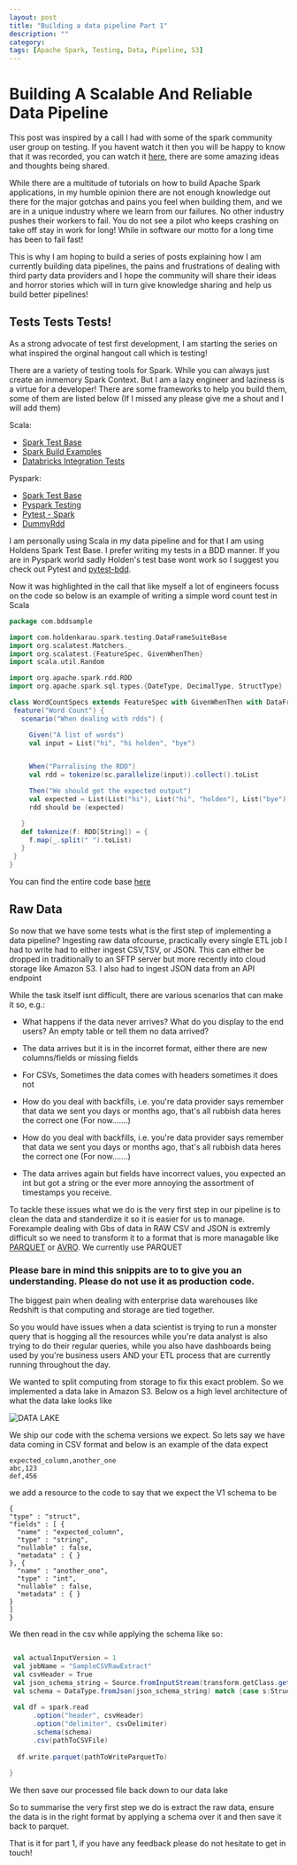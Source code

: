 ```yaml
---
layout: post
title: "Building a data pipeline Part 1"
description: ""
category:
tags: [Apache Spark, Testing, Data, Pipeline, S3]
---
```


# Building A Scalable And Reliable Data Pipeline
This post was inspired by a call I had with some of the spark community user group on testing. If you havent watch it then you will be happy to know that it was recorded, you can watch it [here](https://www.youtube.com/watch?v=2q0uAldCQ8M), there are some amazing ideas and thoughts being shared.


While there are a multitude of tutorials on how to build Apache Spark applications, in my humble opinion there are not enough knowledge out there for the major gotchas and pains you feel when building them, and we are in a unique industry where we learn from our failures. No other industry pushes their workers to fail. You do not see a pilot who keeps crashing on take off stay in work for long! While in software our motto for a long time has been to fail fast! 

This is why I am hoping to build a series of posts explaining how I am currently building data pipelines, the pains and frustrations of dealing with third party data providers and I hope the community will share their ideas and horror stories which will in turn give knowledge sharing and help us build better pipelines! 


## Tests Tests Tests! 
As a strong advocate of test first development, I am starting the series on what inspired the orginal hangout call which is testing! 

There are a variety of testing tools for Spark. While you can always just create an inmemory Spark Context. But I am a lazy engineer and laziness is a virtue for a developer! There are some frameworks to help you build them, some of them are listed below (If I missed any please give me a shout and I will add them)
 
 Scala:
 - [Spark Test Base](https://github.com/holdenk/spark-testing-base)
 - [Spark Build Examples](https://github.com/datastax/SparkBuildExamples)
 - [Databricks Integration Tests](https://github.com/databricks/spark-integration-tests)
 
Pyspark:
 - [Spark Test Base](https://github.com/holdenk/spark-testing-base)
 - [Pyspark Testing](https://github.com/msukmanowsky/pyspark-testing)
 - [Pytest - Spark](https://github.com/malexer/pytest-spark)
 - [DummyRdd](https://github.com/wdm0006/DummyRDD)
 
 
 I am personally using Scala in my data pipeline and for that I am using Holdens Spark Test Base. I prefer writing my tests in a BDD manner. If you are in Pyspark world sadly Holden's test base wont work so I suggest you check out Pytest and [pytest-bdd](https://github.com/pytest-dev/pytest-bdd). 
 
 Now it was highlighted in the call that like myself a lot of engineers focuss on the code so below is an example of writing a simple word count test in Scala
 
 ``` scala
package com.bddsample

import com.holdenkarau.spark.testing.DataFrameSuiteBase
import org.scalatest.Matchers._
import org.scalatest.{FeatureSpec, GivenWhenThen}
import scala.util.Random

import org.apache.spark.rdd.RDD
import org.apache.spark.sql.types.{DateType, DecimalType, StructType}

class WordCountSpecs extends FeatureSpec with GivenWhenThen with DataFrameSuiteBase {
  feature("Word Count") {
    scenario("When dealing with rdds") {

      Given("A list of words")
      val input = List("hi", "hi holden", "bye")


      When("Parralising the RDD")
      val rdd = tokenize(sc.parallelize(input)).collect().toList

      Then("We should get the expected output")
      val expected = List(List("hi"), List("hi", "holden"), List("bye"))
      rdd should be (expected)

    }
    def tokenize(f: RDD[String]) = {
      f.map(_.split(" ").toList)
    }
  }
}
```

You can find the entire code base [here](https://github.com/samelamin/spark-wordcount-bdd)


## Raw Data
So now that we have some tests what is the first step of implementing a data pipeline? Ingesting raw data ofcourse, practically every single ETL job I had to write had to either ingest CSV,TSV, or JSON. This can either be dropped in traditionally to an SFTP server but more recently into cloud storage like Amazon S3. I also had to ingest JSON data from an API endpoint


While the task itself isnt difficult, there are various scenarios that can make it so, e.g.:
 - What happens if the data never arrives? What do you display to the end users? An empty table or tell them no data arrived? 
 
 
 - The data arrives but it is in the incorret format, either there are new columns/fields or missing fields
 
 
 - For CSVs, Sometimes the data comes with headers sometimes it does not


 - How do you deal with backfills, i.e. you're data provider says remember that data we sent you days or months ago, that's all rubbish data heres the correct one (For now.......)
 
 
 - How do you deal with backfills, i.e. you're data provider says remember that data we sent you days or months ago, that's all rubbish data heres the correct one (For now.......)
 
 
 - The data arrives again but fields have incorrect values, you expected an int but got a string or the ever more annoying the assortment of timestamps you receive. 
 
 
 To tackle these issues what we do is the very first step in our pipeline is to clean the data and standerdize it so it is easier for us to manage. Forexample dealing with Gbs of data in RAW CSV and JSON is extremly difficult so we need to transform it to a format that is more managable like [PARQUET](https://parquet.apache.org/) or [AVRO](https://avro.apache.org/docs/1.2.0/). We currently use PARQUET
 
 ### Please bare in mind this snippits are to to give you an understanding. Please do not use it as production code.
 
 The biggest pain when dealing with enterprise data warehouses like Redshift is that computing and storage are tied together. 
 
 So you would have issues when a data scientist is trying to run a monster query that is hogging all the resources while you're data analyst is also trying to do their regular queries, while you also have dashboards being used by you're business users AND your ETL process that are currently running throughout the day.
 
 We wanted to split computing from storage to fix this exact problem. So we implemented a data lake in Amazon S3. 
 Below os a high level architecture of what the data lake looks like
 
 
 ![DATA LAKE](https://github.com/samelamin/markdown-here/raw/master/src/common/images/icon48.png "DATA LAKE")

 

 We ship our code with the schema versions we expect. So lets say we have data coming in CSV format and below is an example of the data expect
 
 
  ``` csv
expected_column,another_one
abc,123
def,456
 ``` 

we add a resource to the code to say that we expect the V1 schema to be 

  ```csv
{
  "type" : "struct",
  "fields" : [ {
    "name" : "expected_column",
    "type" : "string",
    "nullable" : false,
    "metadata" : { }
  }, {
    "name" : "another_one",
    "type" : "int",
    "nullable" : false,
    "metadata" : { }
  }
  ]
}

 ``` 


We then read in the csv while applying the schema like so: 

  ```scala
  
   val actualInputVersion = 1
   val jobName = "SampleCSVRawExtract"
   val csvHeader = True
   val json_schema_string = Source.fromInputStream(transform.getClass.getResourceAsStream(s"${jobName}/$actualInputVersion.json")).mkString
   val schema = DataType.fromJson(json_schema_string) match {case s:StructType => s}
	
   val df = spark.read
        .option("header", csvHeader)
        .option("delimiter", csvDelimiter)
        .schema(schema)
        .csv(pathToCSVFile)
		
    df.write.parquet(pathToWriteParquetTo)
    
  }

  ``` 
  
  
  We then save our processed file back down to our data lake
  
  
  
  
 So to summarise the very first step we do is extract the raw data, ensure the data is in the right format by applying a schema over it and then save it back to parquet.
 
 
 
 That is it for part 1, if you have any feedback please do not hesitate to get in touch! 
 
 
